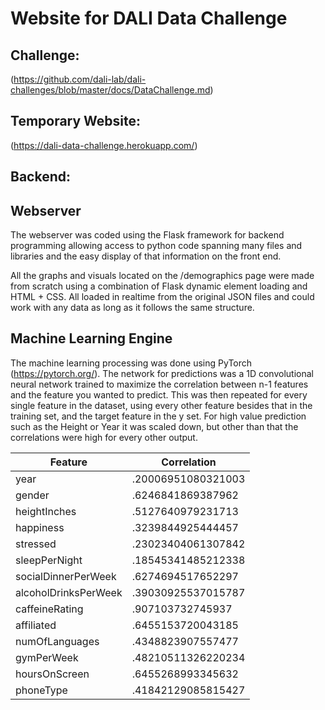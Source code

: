 # Website for DALI Data Challenge

## Challenge:

(https://github.com/dali-lab/dali-challenges/blob/master/docs/DataChallenge.md)

## Temporary Website:

(https://dali-data-challenge.herokuapp.com/)


## Backend:

## Webserver

The webserver was coded using the Flask framework for backend programming
allowing access to python code spanning many files and libraries and the easy
display of that information on the front end. 

All the graphs and visuals located on the /demographics page were made from 
scratch using a combination of Flask dynamic element loading and HTML + CSS. 
All loaded in realtime from the original JSON files and could work with any
data as long as it follows the same structure. 

## Machine Learning Engine

The machine learning processing was done using PyTorch (https://pytorch.org/). 
The network for predictions was a 1D convolutional neural network trained to 
maximize the correlation between n-1 features and the feature you wanted to predict. 
This was then repeated for every single feature in the dataset, using every other
feature besides that in the training set, and the target feature in the y set. 
For high value prediction such as the Height or Year it was scaled down, but other
than that the correlations were high for every other output. 

| Feature              | Correlation        |
|----------------------|--------------------|
| year                 | .20006951080321003 |
| gender               | .6246841869387962  |
| heightInches         | .5127640979231713  |
| happiness            | .3239844925444457  |
| stressed             | .23023404061307842 |
| sleepPerNight        | .18545341485212338 |
| socialDinnerPerWeek  | .6274694517652297  |
| alcoholDrinksPerWeek | .39030925537015787 |
| caffeineRating       | .907103732745937   |
| affiliated           | .6455153720043185  |
| numOfLanguages       | .4348823907557477  |
| gymPerWeek           | .48210511326220234 |
| hoursOnScreen        | .6455268993345632  |
| phoneType            | .41842129085815427 |
